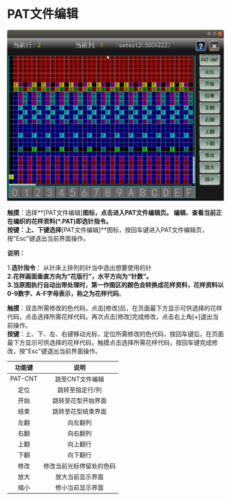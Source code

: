 # PAT文件编辑

![](https://raw.githubusercontent.com/HQwangyun/HQ-image/master/PAT%E6%96%87%E4%BB%B6%E7%BC%96%E8%BE%91.png)

**触摸**：选择**\[PAT文件编辑\]**图标，点击进入PAT文件编辑页。 编辑、查看当前正在编织的花样资料\(\*.PAT\)即选针指令。  
**按键**：上、下键选择**\[PAT文件编辑\]**图标，按回车键进入PAT文件编辑页，按"Esc"键退出当前界面操作。

**说明：**

1.**选针指令**： 从针床上排列的针当中选出想要使用的针  
****2.花样画面垂直方向为**“花版行”**，水平方向为**“针数”**。  
3.当原图执行自动出带处理时，第一作图区的颜色会转换成花样资料，花样资料以0-9数字、A-F字母表示，称之为**花样代码**。

**触摸**：双击所需修改的色代码，点击\[修改\]后，在页面最下方显示可供选择的花样代码，点击选择所需花样代码。再次点击\[修改\]完成修改，点击右上角\[×\]退出当前操作。  
**按键**：上、下、左、右键移动光标，定位所需修改的色代码，按回车键后，在页面最下方显示可供选择的花样代码，触摸点击选择所需花样代码，按回车键完成修改，按"Esc"键退出当前界面操作。

| 功能键 | 说明 |
| :---: | :---: |
| PAT-CNT | 跳至CNT文件编辑 |
| 定位 | 跳转至指定行/列 |
| 开始 | 跳转至花型开始界面 |
| 结束 | 跳转至花型结束界面 |
| 左翻 | 向左翻列 |
| 右翻 | 向右翻列 |
| 上翻 | 向上翻行 |
| 下翻 | 向下翻行 |
| 修改 | 修改当前光标停留处的色码 |
| 放大 | 放大当前显示界面 |
| 缩小 | 修小当前显示界面 |



